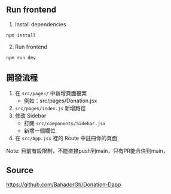 ## Run frontend
1. Install dependencies
```bash
npm install
```
2. Run frontend
```bash
npm run dev
```
## 開發流程
1. 在 `src/pages/` 中新增頁面檔案
    - 例如：src/pages/Donation.jsx
2. `src/pages/index.js` 新增路徑
3. 修改 Sidebar
    - 打開 `src/components/Sidebar.jsx`
    - 新增一個欄位
4. 在 `src/App.jsx` 裡的 Route 中註冊你的頁面

Note: 目前有設限制，不能直接push到main，只有PR能合併到main，

## Source
https://github.com/BahadorGh/Donation-Dapp
